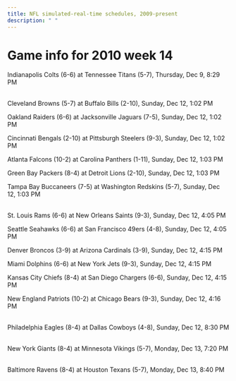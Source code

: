 ```yaml
---
title: NFL simulated-real-time schedules, 2009-present
description: " "
---
```


# Game info for 2010 week 14

Indianapolis Colts (6-6) at Tennessee Titans (5-7), Thursday, Dec 9, 8:29 PM

<br/>Cleveland Browns (5-7) at Buffalo Bills (2-10), Sunday, Dec 12, 1:02 PM

Oakland Raiders (6-6) at Jacksonville Jaguars (7-5), Sunday, Dec 12, 1:02 PM

Cincinnati Bengals (2-10) at Pittsburgh Steelers (9-3), Sunday, Dec 12, 1:02 PM

Atlanta Falcons (10-2) at Carolina Panthers (1-11), Sunday, Dec 12, 1:03 PM

Green Bay Packers (8-4) at Detroit Lions (2-10), Sunday, Dec 12, 1:03 PM

Tampa Bay Buccaneers (7-5) at Washington Redskins (5-7), Sunday, Dec 12, 1:03 PM

<br/>St. Louis Rams (6-6) at New Orleans Saints (9-3), Sunday, Dec 12, 4:05 PM

Seattle Seahawks (6-6) at San Francisco 49ers (4-8), Sunday, Dec 12, 4:05 PM

Denver Broncos (3-9) at Arizona Cardinals (3-9), Sunday, Dec 12, 4:15 PM

Miami Dolphins (6-6) at New York Jets (9-3), Sunday, Dec 12, 4:15 PM

Kansas City Chiefs (8-4) at San Diego Chargers (6-6), Sunday, Dec 12, 4:15 PM

New England Patriots (10-2) at Chicago Bears (9-3), Sunday, Dec 12, 4:16 PM

<br/>Philadelphia Eagles (8-4) at Dallas Cowboys (4-8), Sunday, Dec 12, 8:30 PM

<br/>New York Giants (8-4) at Minnesota Vikings (5-7), Monday, Dec 13, 7:20 PM

<br/>Baltimore Ravens (8-4) at Houston Texans (5-7), Monday, Dec 13, 8:40 PM

